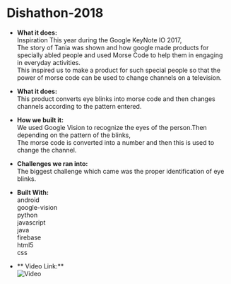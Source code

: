 # Dishathon-2018
-  **What it does:** <br>Inspiration
This year during the Google KeyNote IO 2017,<br>
The story of Tania was shown and how google made products for specially abled people and used Morse Code to help them in engaging in everyday activities.<br>
This inspired us to make a product for such special people so that the power of morse code can be used to change channels on a television.<br>

-  **What it does:** <br>
This product converts eye blinks into morse code and then changes channels according to the pattern entered.<br>

-  **How we built it:** <br> 
We used Google Vision to recognize the eyes of the person.Then depending on the pattern of the blinks, <br>
The morse code is converted into a number and then this is used to change the channel.<br>

-  **Challenges we ran into:** <br> 
The biggest challenge which came was the proper identification of eye blinks.



-  **Built With:** <br>
android <br>
google-vision <br>
python <br>
javascript <br>
java <br>
firebase <br>
html5 <br>
css <br>

-  ** Video Link:** <br> 
 ![Video](https://youtu.be/ZKA1DxjNaAc)
